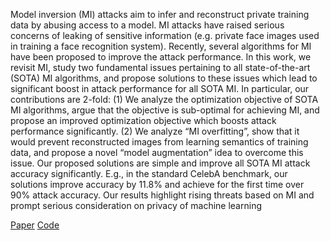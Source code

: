Model inversion (MI) attacks aim to infer and reconstruct private training data by abusing access to a model. MI attacks have raised serious concerns of leaking of sensitive information (e.g. private face images used in training a face recognition system). Recently, several algorithms
for MI have been proposed to improve the attack performance. In this work, we revisit MI, study two fundamental issues pertaining to all state-of-the-art (SOTA) MI algorithms, and propose solutions to these issues which lead to
significant boost in attack performance for all SOTA MI. In particular, our contributions are 2-fold: (1) We analyze the optimization objective of SOTA MI algorithms, argue
that the objective is sub-optimal for achieving MI, and propose an improved optimization objective which boosts attack performance significantly. (2) We analyze “MI overfitting”, show that it would prevent reconstructed images from
learning semantics of training data, and propose a novel “model augmentation” idea to overcome this issue. Our proposed solutions are simple and improve all SOTA MI attack accuracy significantly. E.g., in the standard CelebA
benchmark, our solutions improve accuracy by 11.8% and achieve for the first time over 90% attack accuracy. Our results highlight rising threats based on MI and prompt serious consideration on privacy of machine learning


[Paper](https://github.com/ngoc-nguyen-0/Re_thinking_MI)
[Code](https://github.com/ngoc-nguyen-0/Re_thinking_MI)
